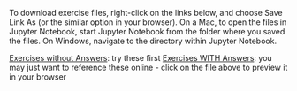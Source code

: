 To download exercise files, right-click on the links below, and choose Save Link As (or the similar option in your browser).  On a Mac, to open the files in Jupyter Notebook, start Jupyter Notebook from the folder where you saved the files.  On Windows, navigate to the directory within Jupyter Notebook.

[Exercises without Answers](https://raw.githubusercontent.com/nuitrcs/pythonworkshops/master/intropython/Part_2/Part2_execises.ipynb): try these first
[Exercises WITH Answers](https://raw.githubusercontent.com/nuitrcs/pythonworkshops/master/intropython/Part_2/Part2_execises_with_answers.ipynb): you may just want to reference these online - click on the file above to preview it in your browser

